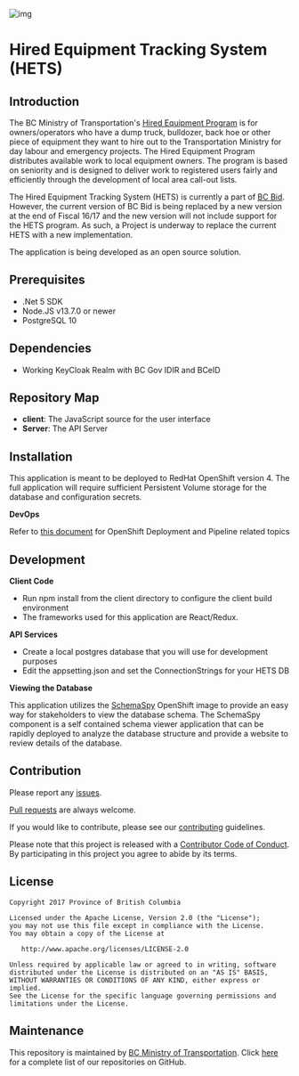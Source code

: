 ![img](https://img.shields.io/badge/Lifecycle-Stable-97ca00)

# Hired Equipment Tracking System (HETS)

## Introduction

The BC Ministry of Transportation's [Hired Equipment Program](http://www2.gov.bc.ca/gov/content/industry/construction-industry/transportation-infrastructure/hired-equipment-program) is for owners/operators who have a dump truck, bulldozer, back hoe or other piece of equipment they want to hire out to the Transportation Ministry for day labour and emergency projects. The Hired Equipment Program distributes available work to local equipment owners. The program is based on seniority and is designed to deliver work to registered users fairly and efficiently through the development of local area call-out lists.

The Hired Equipment Tracking System (HETS) is currently a part of [BC Bid](http://www.bcbid.gov.bc.ca/). However, the current version of BC Bid is being replaced by a new version at the end of Fiscal 16/17 and the new version will not include support for the HETS program. As such, a Project is underway to replace the current HETS with a new implementation.

The application is being developed as an open source solution.

## Prerequisites

- .Net 5 SDK
- Node.JS v13.7.0 or newer
- PostgreSQL 10

## Dependencies

- Working KeyCloak Realm with BC Gov IDIR and BCeID

## Repository Map

- **client**: The JavaScript source for the user interface
- **Server**: The API Server

## Installation

This application is meant to be deployed to RedHat OpenShift version 4. The full application will require sufficient Persistent Volume storage for the database and configuration secrets.

**DevOps**

Refer to [this document](openshift/README.md) for OpenShift Deployment and Pipeline related topics

## Development

**Client Code**

- Run npm install from the client directory to configure the client build environment
- The frameworks used for this application are React/Redux.

**API Services**

- Create a local postgres database that you will use for development purposes
- Edit the appsetting.json and set the ConnectionStrings for your HETS DB

**Viewing the Database**

This application utilizes the [SchemaSpy](https://github.com/bcgov/SchemaSpy) OpenShift image to provide an easy way for stakeholders to view the database schema. The SchemaSpy component is a self contained schema viewer application that can be rapidly deployed to analyze the database structure and provide a website to review details of the database.

## Contribution

Please report any [issues](https://github.com/bcgov/hets/issues).

[Pull requests](https://github.com/bcgov/hets/pulls) are always welcome.

If you would like to contribute, please see our [contributing](CONTRIBUTING.md) guidelines.

Please note that this project is released with a [Contributor Code of Conduct](CODE_OF_CONDUCT.md). By participating in this project you agree to abide by its terms.

## License

    Copyright 2017 Province of British Columbia

    Licensed under the Apache License, Version 2.0 (the "License");
    you may not use this file except in compliance with the License.
    You may obtain a copy of the License at

       http://www.apache.org/licenses/LICENSE-2.0

    Unless required by applicable law or agreed to in writing, software
    distributed under the License is distributed on an "AS IS" BASIS,
    WITHOUT WARRANTIES OR CONDITIONS OF ANY KIND, either express or implied.
    See the License for the specific language governing permissions and
    limitations under the License.

## Maintenance

This repository is maintained by [BC Ministry of Transportation](http://www.th.gov.bc.ca/).
Click [here](https://github.com/orgs/bcgov/teams/tran/repositories) for a complete list of our repositories on GitHub. 

